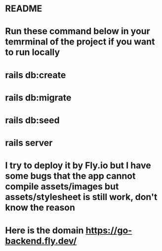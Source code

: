 # README

# Run these command below in your temrminal of the project if you want to run locally
# rails db:create
# rails db:migrate
# rails db:seed
# rails server
# I try to deploy it by Fly.io but I have some bugs that the app cannot compile assets/images but assets/stylesheet is still work, don't know the reason
# Here is the domain https://go-backend.fly.dev/
